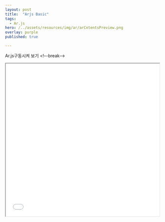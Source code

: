 ```yaml
---
layout: post
title:  "Arjs Basic"
tags:
  - Ar.js
hero: /../assets/resources/img/ar/arCntentsPreview.png
overlay: purple
published: true

---
```

Ar.js구동시켜 보기 
<!–-break-–>

<iframe width="100%" height="500px;" src="/../assets/resources/html/basicAr.html"></iframe>
